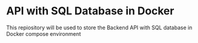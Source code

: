# API with SQL Database in Docker

This repiository will be used to store the Backend API with SQL database in Docker compose environment


